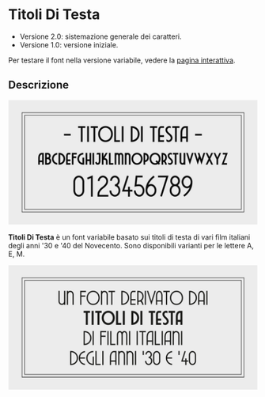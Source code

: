 # Titoli Di Testa
- Versione 2.0: sistemazione generale dei caratteri.
- Versione 1.0: versione iniziale.

Per testare il font nella versione variabile, vedere la [pagina interattiva](https://m-casanova.github.io/titoliDiTesta/).

## Descrizione
![image](titoliDiTesta_1.jpg)

**Titoli Di Testa** è un font variabile basato sui titoli di testa di vari film italiani degli anni '30 e '40 del Novecento.
Sono disponibili varianti per le lettere A, E, M.

![image](titoliDiTesta_2.jpg)
